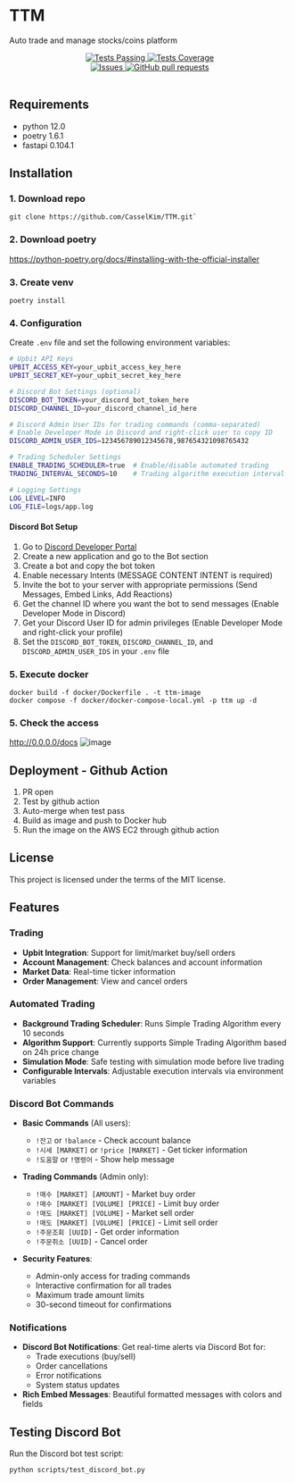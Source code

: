 # TTM
Auto trade and manage stocks/coins platform
<p align="center">
</p>
  <p align="center">
    <a href="https://github.com/anuraghazra/github-readme-stats/actions">
      <img alt="Tests Passing" src="https://github.com/anuraghazra/github-readme-stats/workflows/Test/badge.svg" />
    </a>
    <a href="https://codecov.io/gh/anuraghazra/github-readme-stats">
      <img alt="Tests Coverage" src="https://codecov.io/gh/anuraghazra/github-readme-stats/branch/master/graph/badge.svg" />
    </a>
    <br />
    <a href="https://github.com/anuraghazra/github-readme-stats/issues">
      <img alt="Issues" src="https://img.shields.io/github/issues/anuraghazra/github-readme-stats?color=0088ff" />
    </a>
    <a href="https://github.com/anuraghazra/github-readme-stats/pulls">
      <img alt="GitHub pull requests" src="https://img.shields.io/github/issues-pr/anuraghazra/github-readme-stats?color=0088ff" />
    </a>
    <br />
    <br />

  </p>


## Requirements
- python 12.0
- poetry 1.6.1
- fastapi 0.104.1


## Installation
### 1. Download repo
```
git clone https://github.com/CasselKim/TTM.git`
```

### 2. Download poetry
https://python-poetry.org/docs/#installing-with-the-official-installer

### 3. Create venv
```
poetry install
```

### 4. Configuration
Create `.env` file and set the following environment variables:
```bash
# Upbit API Keys
UPBIT_ACCESS_KEY=your_upbit_access_key_here
UPBIT_SECRET_KEY=your_upbit_secret_key_here

# Discord Bot Settings (optional)
DISCORD_BOT_TOKEN=your_discord_bot_token_here
DISCORD_CHANNEL_ID=your_discord_channel_id_here

# Discord Admin User IDs for trading commands (comma-separated)
# Enable Developer Mode in Discord and right-click user to copy ID
DISCORD_ADMIN_USER_IDS=123456789012345678,987654321098765432

# Trading Scheduler Settings
ENABLE_TRADING_SCHEDULER=true  # Enable/disable automated trading
TRADING_INTERVAL_SECONDS=10    # Trading algorithm execution interval

# Logging Settings
LOG_LEVEL=INFO
LOG_FILE=logs/app.log
```

#### Discord Bot Setup
1. Go to [Discord Developer Portal](https://discord.com/developers/applications)
2. Create a new application and go to the Bot section
3. Create a bot and copy the bot token
4. Enable necessary Intents (MESSAGE CONTENT INTENT is required)
5. Invite the bot to your server with appropriate permissions (Send Messages, Embed Links, Add Reactions)
6. Get the channel ID where you want the bot to send messages (Enable Developer Mode in Discord)
7. Get your Discord User ID for admin privileges (Enable Developer Mode and right-click your profile)
8. Set the `DISCORD_BOT_TOKEN`, `DISCORD_CHANNEL_ID`, and `DISCORD_ADMIN_USER_IDS` in your `.env` file

### 5. Execute docker
```
docker build -f docker/Dockerfile . -t ttm-image
docker compose -f docker/docker-compose-local.yml -p ttm up -d
```
### 5. Check the access
http://0.0.0.0/docs
![image](docs/local_test.png)

## Deployment - Github Action
1. PR open
2. Test by github action
3. Auto-merge when test pass
4. Build as image and push to Docker hub
5. Run the image on the AWS EC2 through github action

## License
This project is licensed under the terms of the MIT license.

## Features

### Trading
- **Upbit Integration**: Support for limit/market buy/sell orders
- **Account Management**: Check balances and account information
- **Market Data**: Real-time ticker information
- **Order Management**: View and cancel orders

### Automated Trading
- **Background Trading Scheduler**: Runs Simple Trading Algorithm every 10 seconds
- **Algorithm Support**: Currently supports Simple Trading Algorithm based on 24h price change
- **Simulation Mode**: Safe testing with simulation mode before live trading
- **Configurable Intervals**: Adjustable execution intervals via environment variables

### Discord Bot Commands
- **Basic Commands** (All users):
  - `!잔고` or `!balance` - Check account balance
  - `!시세 [MARKET]` or `!price [MARKET]` - Get ticker information
  - `!도움말` or `!명령어` - Show help message

- **Trading Commands** (Admin only):
  - `!매수 [MARKET] [AMOUNT]` - Market buy order
  - `!매수 [MARKET] [VOLUME] [PRICE]` - Limit buy order
  - `!매도 [MARKET] [VOLUME]` - Market sell order
  - `!매도 [MARKET] [VOLUME] [PRICE]` - Limit sell order
  - `!주문조회 [UUID]` - Get order information
  - `!주문취소 [UUID]` - Cancel order

- **Security Features**:
  - Admin-only access for trading commands
  - Interactive confirmation for all trades
  - Maximum trade amount limits
  - 30-second timeout for confirmations

### Notifications
- **Discord Bot Notifications**: Get real-time alerts via Discord Bot for:
  - Trade executions (buy/sell)
  - Order cancellations
  - Error notifications
  - System status updates
- **Rich Embed Messages**: Beautiful formatted messages with colors and fields

## Testing Discord Bot
Run the Discord bot test script:
```bash
python scripts/test_discord_bot.py
```
